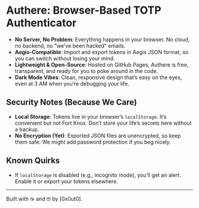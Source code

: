 # Authere: Browser-Based TOTP Authenticator

- **No Server, No Problem**: Everything happens in your browser. No cloud, no backend, no "we've been hacked" emails.
- **Aegis-Compatible**: Import and export tokens in Aegis JSON format, so you can switch without losing your mind.
- **Lightweight & Open-Source**: Hosted on GitHub Pages, Authere is free, transparent, and ready for you to poke around in the code.
- **Dark Mode Vibes**: Clean, responsive design that’s easy on the eyes, even at 3 AM when you’re debugging your life.

## Security Notes (Because We Care)

- **Local Storage**: Tokens live in your browser’s `localStorage`. It’s convenient but not Fort Knox. Don’t store your life’s secrets here without a backup.
- **No Encryption (Yet)**: Exported JSON files are unencrypted, so keep them safe. We might add password protection if you beg nicely.

## Known Quirks

- If `localStorage` is disabled (e.g., incognito mode), you’ll get an alert. Enable it or export your tokens elsewhere.

---

Built with ☕ and 🤓 by [0x0ut0].
